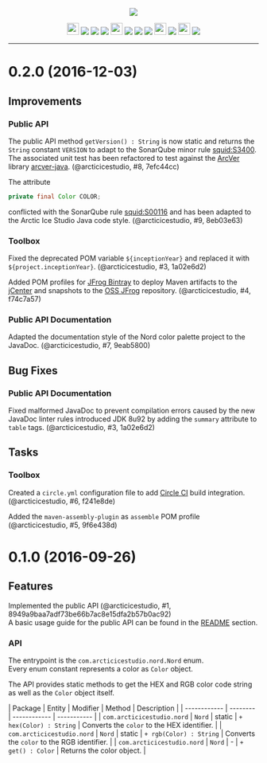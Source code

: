 <p align="center"><img src="https://cdn.rawgit.com/arcticicestudio/nord-java/develop/src/main/assets/nord-java-banner.svg"/></p>

<p align="center"><img src="https://assets-cdn.github.com/favicon.ico" width=24 height=24/> <a href="https://github.com/arcticicestudio/nord-java/releases/latest"><img src="https://img.shields.io/github/release/arcticicestudio/nord-java.svg?style=flat-square"/></a> <a href="https://github.com/arcticicestudio/nord-java/releases/latest"><img src="https://img.shields.io/badge/pre--release---_-blue.svg?style=flat-square"/></a> <a href="https://github.com/arcticicestudio/nord/releases/tag/v0.2.0"><img src="https://img.shields.io/badge/Nord-0.2.0-88C0D0.svg?style=flat-square"/></a> <img src="http://central.sonatype.org/favicon.ico" width=24 height=24/> <a href="http://search.maven.org/#search%7Cgav%7C1%7Cg%3A%22com.arcticicestudio%22%20AND%20a%3A%22nord-java%22"><img src="https://img.shields.io/maven-central/v/com.arcticicestudio/nord-java.svg?style=flat-square"/></a> <img src="https://oss.sonatype.org/favicon.ico"/> <a href="https://oss.sonatype.org/content/repositories/snapshots/com/arcticicestudio/nord-java"><img src="https://img.shields.io/badge/snapshot-0.2.0--SNAPSHOT-blue.svg?style=flat-square"/></a> <img src="https://bintray.com/favicon.ico" width=24 height=24/> <a href='https://bintray.com/arcticicestudio/Nord/nord-java/_latestVersion'><img src='https://api.bintray.com/packages/arcticicestudio/Nord/nord-java/images/download.svg'></a> <img src="https://oss.jfrog.org/webapp/images/favicon.40285.ico" width=24 height=24/> <a href="https://oss.jfrog.org/webapp/#/artifacts/browse/tree/General/oss-snapshot-local/com/arcticicestudio/nord-java"><img src="https://img.shields.io/badge/artifactory-0.2.0--SNAPSHOT-43A047.svg?style=flat-square"/></a></p>

---

# 0.2.0 (2016-12-03)
## Improvements
### Public API
The public API method `getVersion() : String` is now static and returns the `String` constant `VERSION` to adapt to the SonarQube minor rule [squid:S3400](https://sonarqube.com/coding_rules#q=squid%3AS3400).
The associated unit test has been refactored to test against the [ArcVer](https://github.com/arcticicestudio/arcver) library [arcver-java](https://github.com/arcticicestudio/arcver). (@arcticicestudio, #8, 7efc44cc)

The attribute
```java
private final Color COLOR;
```
conflicted with the SonarQube rule [squid:S00116](https://sonarqube.com/coding_rules#q=squid%3AS00116) and has been adapted to the Arctic Ice Studio Java code style. (@arcticicestudio, #9, 8eb03e63)

### Toolbox
Fixed the deprecated POM variable `${inceptionYear}` and replaced it with `${project.inceptionYear}`. (@arcticicestudio, #3, 1a02e6d2)

Added POM profiles for [JFrog Bintray](https://bintray.com) to deploy Maven artifacts to the [jCenter](https://bintray.com/bintray/jcenter) and snapshots to the [OSS JFrog](https://oss.jfrog.org) repository. (@arcticicestudio, #4, f74c7a57)

### Public API Documentation
Adapted the documentation style of the Nord color palette project to the JavaDoc. (@arcticicestudio, #7, 9eab5800)

## Bug Fixes
### Public API Documentation
Fixed malformed JavaDoc to prevent compilation errors caused by the new JavaDoc linter rules introduced JDK 8u92 by adding the `summary` attribute to `table` tags. (@arcticicestudio, #3, 1a02e6d2)

## Tasks
### Toolbox
Created a `circle.yml` configuration file to add [Circle CI](https://circleci.com) build integration. (@arcticicestudio, #6, f241e8de)

Added the `maven-assembly-plugin` as `assemble` POM profile (@arcticicestudio, #5, 9f6e438d)

# 0.1.0 (2016-09-26)
## Features
Implemented the public API (@arcticicestudio, #1, 8949a9baa7adf73be66b7ac8e15dfa2b57b0ac92)  
A basic usage guide for the public API can be found in the [README](https://github.com/arcticicestudio/nord-java/blob/develop/README.md#usage-guide) section.

### API
The entrypoint is the `com.arcticicestudio.nord.Nord` enum.  
Every enum constant represents a color as `Color` object.

The API provides static methods to get the HEX and RGB color code string as well as the `Color` object itself.

| Package | Entity | Modifier | Method | Description |
| ------------ | -------- | ------------ | ----------- |
| `com.arcticicestudio.nord` | `Nord` | static | `+ hex(Color) : String` | Converts the `color` to the HEX identifier. |
| `com.arcticicestudio.nord` | `Nord` | static | `+ rgb(Color) : String` | Converts the `color` to the RGB identifier. |
| `com.arcticicestudio.nord` | `Nord` | - | `+ get() : Color` | Returns the color object. |
